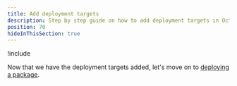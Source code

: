 ```yaml
---
title: Add deployment targets
description: Step by step guide on how to add deployment targets in Octopus Deploy.
position: 70
hideInThisSection: true
---
```


!include <add-deployment-targets>

Now that we have the deployment targets added, let's move on to [deploying a package](/docs/getting-started/first-deployment/deploy-a-package.md).
